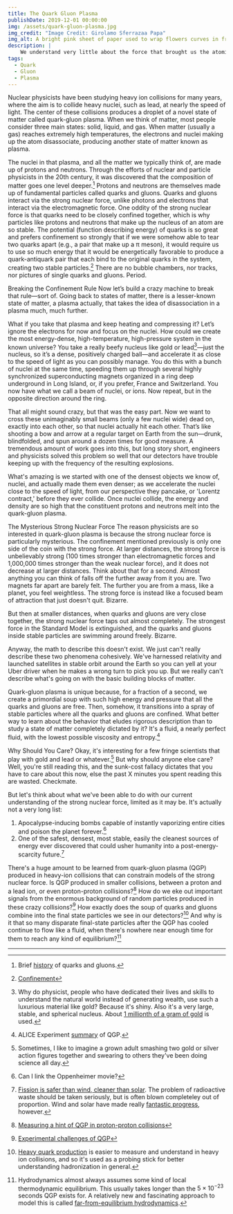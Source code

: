 ```yaml
---
title: The Quark Gluon Plasma
publishDate: 2019-12-01 00:00:00
img: /assets/quark-gluon-plasma.jpg
img_credit: "Image Credit: Girolamo Sferrazaa Papa"
img_alt: A bright pink sheet of paper used to wrap flowers curves in front of rich blue background
description: |
    We understand very little about the force that brought us the atomic bomb and nuclear energy. There's a very peculiar state of matter that we can create for a fraction of a second that's over 260,000 times hotter than the core of the sun that scientists can study to better understand this mysterious nuclear force.
tags:
  - Quark
  - Gluon
  - Plasma
---
```


Nuclear physicists have been studying heavy ion collisions for many years,
where the aim is to collide heavy nuclei, such as lead, at nearly the speed of
light. The center of these collisions produces a droplet of a novel state of
matter called quark-gluon plasma. When we think of matter, most people consider
three main states: solid, liquid, and gas. When matter (usually a gas) reaches
extremely high temperatures, the electrons and nuclei making up the atom
disassociate, producing another state of matter known as plasma.

The nuclei in that plasma, and all the matter we typically think of, are made
up of protons and neutrons. Through the efforts of nuclear and particle
physicists in the 20th century, it was discovered that the composition of
matter goes one level deeper.[^1] Protons and neutrons are themselves made up
of fundamental particles called quarks and gluons. Quarks and gluons interact
via the strong nuclear force, unlike photons and electrons that interact via
the electromagnetic force. One oddity of the strong nuclear force is that
quarks need to be closely confined together, which is why particles like
protons and neutrons that make up the nucleus of an atom are so stable. The
potential (function describing energy) of quarks is so great and prefers
confinement so strongly that if we were somehow able to tear two quarks apart
(e.g., a pair that make up a π meson), it would require us to use so much
energy that it would be energetically favorable to produce a quark-antiquark
pair that each bind to the original quarks in the system, creating two stable
particles.[^2] There are no bubble chambers, nor tracks, nor pictures of single
quarks and gluons. Period.

Breaking the Confinement Rule Now let’s build a crazy machine to break that
rule—sort of. Going back to states of matter, there is a lesser-known state of
matter, a plasma actually, that takes the idea of disassociation in a plasma
much, much further.

What if you take that plasma and keep heating and compressing it? Let’s ignore
the electrons for now and focus on the nuclei. How could we create the most
energy-dense, high-temperature, high-pressure system in the known universe? You
take a really beefy nucleus like gold or lead[^3]—just the nucleus, so it’s a
dense, positively charged ball—and accelerate it as close to the speed of light
as you can possibly manage. You do this with a bunch of nuclei at the same
time, speeding them up through several highly synchronized superconducting
magnets organized in a ring deep underground in Long Island, or, if you prefer,
France and Switzerland. You now have what we call a beam of nuclei, or ions.
Now repeat, but in the opposite direction around the ring.

That all might sound crazy, but that was the easy part. Now we want to cross
these unimaginably small beams (only a few nuclei wide) dead on, exactly into
each other, so that nuclei actually hit each other. That’s like shooting a bow
and arrow at a regular target on Earth from the sun—drunk, blindfolded, and
spun around a dozen times for good measure. A tremendous amount of work goes
into this, but long story short, engineers and physicists solved this problem
so well that our detectors have trouble keeping up with the frequency of the
resulting explosions.

What's amazing is we started with one of the densest objects we know of,
nuclei, and actually made them even denser; as we accelerate the nuclei close
to the speed of light, from our perspective they pancake, or 'Lorentz
contract,' before they ever collide. Once nuclei collide, the energy and
density are so high that the constituent protons and neutrons melt into the
quark-gluon plasma.

The Mysterious Strong Nuclear Force The reason physicists are so interested in
quark-gluon plasma is because the strong nuclear force is particularly
mysterious. The confinement mentioned previously is only one side of the coin
with the strong force. At larger distances, the strong force is unbelievably
strong (100 times stronger than electromagnetic forces and 1,000,000 times
stronger than the weak nuclear force), and it does not decrease at larger
distances. Think about that for a second. Almost anything you can think of
falls off the further away from it you are. Two magnets far apart are barely
felt. The further you are from a mass, like a planet, you feel weightless. The
strong force is instead like a focused beam of attraction that just doesn't
quit. Bizarre.

But then at smaller distances, when quarks and gluons are very close together,
the strong nuclear force taps out almost completely. The strongest force in the
Standard Model is extinguished, and the quarks and gluons inside stable
particles are swimming around freely. Bizarre.

Anyway, the math to describe this doesn't exist. We just can't really describe
these two phenomena cohesively. We've harnessed relativity and launched
satellites in stable orbit around the Earth so you can yell at your Uber driver
when he makes a wrong turn to pick you up. But we really can't describe what's
going on with the basic building blocks of matter.

Quark-gluon plasma is unique because, for a fraction of a second, we create a
primordial soup with such high energy and pressure that all the quarks and
gluons are free. Then, somehow, it transitions into a spray of stable particles
where all the quarks and gluons are confined. What better way to learn about
the behavior that eludes rigorous description than to study a state of matter
completely dictated by it? It's a fluid, a nearly perfect fluid, with the lowest
possible viscosity and entropy.[^4]

Why Should You Care? Okay, it's interesting for a few fringe scientists that
play with gold and lead or whatever.[^5] But why should anyone else care? Well,
you're still reading this, and the sunk-cost fallacy dictates that you have to
care about this now, else the past X minutes you spent reading this are wasted.
Checkmate.

But let's think about what we've been able to do with our current understanding
of the strong nuclear force, limited as it may be. It's actually not a very
long list:

1. Apocalypse-inducing bombs capable of instantly vaporizing entire cities and
poison the planet forever.[^6]
2. One of the safest, densest, most stable, easily the cleanest
sources of energy ever discovered that could usher humanity into a
post-energy-scarcity future.[^7]

There's a huge amount to be learned from quark-gluon plasma (QGP) produced in
heavy-ion collisions that can constrain models of the strong nuclear force. Is
QGP produced in smaller collisions, between a proton and a lead ion, or even
proton-proton collisions?[^8] How do we eke out important signals from the enormous
background of random particles produced in these crazy collisions?[^9] How exactly
does the soup of quarks and gluons combine into the final state particles we
see in our detectors?[^10] And why is it that so many disparate final-state
particles after the QGP has cooled continue to flow like a fluid, when there's
nowhere near enough time for them to reach any kind of equilibrium?[^11]
***

[^1]: Brief
    [history](https://www.energy.gov/science/doe-explainsquarks-and-gluons) of
quarks and gluons.
[^2]: [Confinement](https://en.wikipedia.org/wiki/Color_confinement)
[^3]: Why do physicist, people who have dedicated their lives and skills to
    understand the natural world instead of generating wealth, use such a
luxurious material like gold? Because it's shiny. Also it's a very large,
stable, and spherical nucleus. About [1 millionth of a gram of
gold](https://www.bnl.gov/newsroom/news.php?a=122346#:~:text=25%20Years%20Since%20First%20Collisions,Thursday%2C%20June%2012%2C%202025)
is used.
[^4]: ALICE Experiment [summary](https://home.cern/news/series/feature/ten-year-journey-through-quark-gluon-plasma-and-beyond) of QGP.
[^5]: Sometimes, I like to imagine a grown adult smashing two gold or silver action figures together and swearing to others they've been doing science all day.
[^6]: Can I link the Oppenheimer movie?
[^7]: [Fission is safer than wind, cleaner than solar](https://ourworldindata.org/safest-sources-of-energy). The problem of radioactive waste should be taken seriously, but is often blown completeley out of proportion. Wind and solar have made really [fantastic progress](https://ourworldindata.org/cheap-renewables-growth), however.
[^8]: [Measuring a hint of QGP in proton-proton collisions](https://cerncourier.com/a/cms-observes-long-range-correlations-in-pp-collisions-at-13-tev/#:~:text=Nucleus–nucleus%20collisions%20produce%20a,understand%20this%20curious%20phenomenon%20better.)
[^9]: [Experimental challenges of QGP](https://arxiv.org/abs/nucl-ex/0501009)
[^10]: [Heavy quark production](https://arxiv.org/abs/2506.07090) is easier to measure and understand in heavy ion collisions, and so it's used as a probing stick for better understanding hadronization in general.
[^11]: Hydrodynamics almost always assumes some kind of local thermodynamic equilibrium. This usually takes longer than the $5 \times 10^{-23}$ seconds QGP exists for. A relatively new and fascinating approach to model this is called [far-from-equilibrium hydrodynamics](https://journals.aps.org/prl/abstract/10.1103/PhysRevLett.120.012301).
